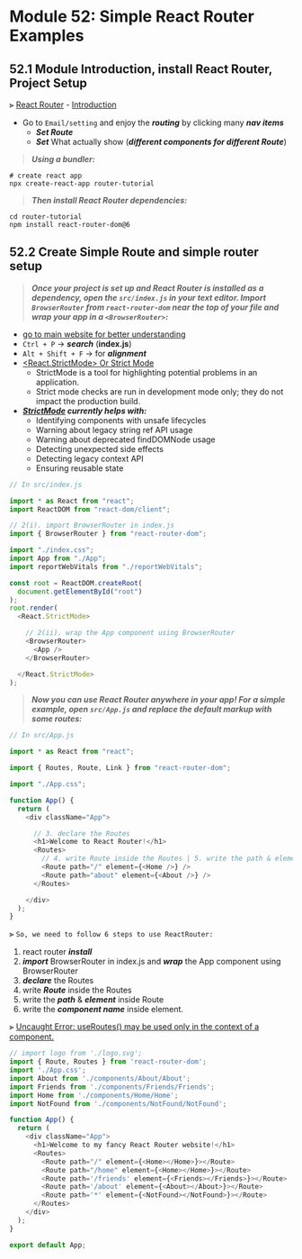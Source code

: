 # Module 52: Simple React Router Examples

## 52.1 Module Introduction, install React Router, Project Setup

⫸ [React Router](https://reactrouter.com/ "React Router v6 | Click: Read the Docs → New to React Router?") - [Introduction](https://reactrouter.com/docs/en/v6/getting-started/tutorial "Getting Started - React Router")
- Go to `Email/setting` and enjoy the ___routing___ by clicking many ___nav items___
  - ___Set Route___
  - ___Set___ What actually show (___different components for different Route___)

> ___Using a bundler:___

``` Terminal
# create react app
npx create-react-app router-tutorial
```

> ___Then install React Router dependencies:___

``` Terminal
cd router-tutorial
npm install react-router-dom@6
```

## 52.2 Create Simple Route and simple router setup

> ___Once your project is set up and React Router is installed as a dependency, open the `src/index.js` in your text editor. Import `BrowserRouter` from `react-router-dom` near the top of your file and wrap your app in a `<BrowserRouter>`:___
- [go to main website for better understanding](https://reactrouter.com/docs/en/v6/getting-started/installation#create-react-app "To import BrowserRouter and wrap your app in a <BrowserRouter>")
- `Ctrl + P` → ___search___ (__index.js__)
- `Alt + Shift + F` → for ___alignment___
- [<React.StrictMode> Or Strict Mode](https://reactjs.org/docs/strict-mode.html#:~:text=StrictMode%20is%20a%20tool%20for,not%20impact%20the%20production%20build. "StrictMode is a tool for highlighting potential problems in an application. Strict mode checks are run in development mode only; they do not impact the production build.")
  - StrictMode is a tool for highlighting potential problems in an application.
  - Strict mode checks are run in development mode only; they do not impact the production build.
- ___[StrictMode](https://reactjs.org/docs/strict-mode.html#warning-about-legacy-string-ref-api-usage "React.StrictMode - React StrictMode") currently helps with:___
  - Identifying components with unsafe lifecycles
  - Warning about legacy string ref API usage
  - Warning about deprecated findDOMNode usage
  - Detecting unexpected side effects
  - Detecting legacy context API
  - Ensuring reusable state

``` JavaScript
// In src/index.js

import * as React from "react";
import ReactDOM from "react-dom/client";

// 2(i). import BrowserRouter in index.js
import { BrowserRouter } from "react-router-dom";

import "./index.css";
import App from "./App";
import reportWebVitals from "./reportWebVitals";

const root = ReactDOM.createRoot(
  document.getElementById("root")
);
root.render(
  <React.StrictMode>

    // 2(ii). wrap the App component using BrowserRouter 
    <BrowserRouter>
      <App />
    </BrowserRouter>

  </React.StrictMode>
);
```

> ___Now you can use React Router anywhere in your app! For a simple example, open `src/App.js` and replace the default markup with some routes:___

``` JavaScript
// In src/App.js

import * as React from "react";

import { Routes, Route, Link } from "react-router-dom";

import "./App.css";

function App() {
  return (
    <div className="App">

      // 3. declare the Routes
      <h1>Welcome to React Router!</h1>
      <Routes>
        // 4. write Route inside the Routes | 5. write the path & element inside Route | 6. write the component name inside element.
        <Route path="/" element={<Home />} />
        <Route path="about" element={<About />} />
      </Routes>

    </div>
  );
}
```

⫸ `So, we need to follow 6 steps to use ReactRouter:`
1. react router ___install___ 
2. ___import___ BrowserRouter in index.js and ___wrap___ the App component using BrowserRouter 
3. ___declare___ the Routes
4. write ___Route___ inside the Routes
5. write the ___path___ & ___element___ inside Route
6. write the ___component name___ inside element.

⫸ [Uncaught Error: useRoutes() may be used only in the context of a <Router> component.](https://bobbyhadz.com/blog/react-useroutes-may-be-used-only-in-context-of-router "Fix the Error (Rare case)")

``` JavaScript
// import logo from './logo.svg';
import { Route, Routes } from 'react-router-dom';
import './App.css';
import About from './components/About/About';
import Friends from './components/Friends/Friends';
import Home from './components/Home/Home';
import NotFound from './components/NotFound/NotFound';

function App() {
  return (
    <div className="App">
      <h1>Welcome to my fancy React Router website!</h1>
      <Routes>
        <Route path="/" element={<Home></Home>}></Route>
        <Route path="/home" element={<Home></Home>}></Route>
        <Route path='/friends' element={<Friends></Friends>}></Route>
        <Route path='/about' element={<About></About>}></Route>
        <Route path='*' element={<NotFound></NotFound>}></Route>
      </Routes>
    </div>
  );
}

export default App;
```

